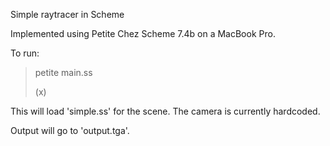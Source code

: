 Simple raytracer in Scheme

Implemented using Petite Chez Scheme 7.4b on a MacBook Pro.

To run:
> petite main.ss
>
> (x)

This will load 'simple.ss' for the scene. The camera is currently hardcoded.

Output will go to 'output.tga'.
